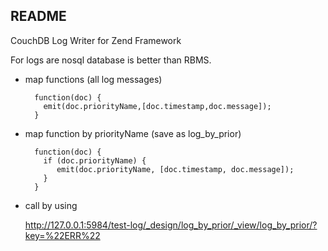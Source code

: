 README
------

CouchDB Log Writer for Zend Framework

For logs are nosql database is better than RBMS.

- map functions (all log messages)

        function(doc) {
          emit(doc.priorityName,[doc.timestamp,doc.message]);
        }

- map function by priorityName (save as log_by_prior)

        function(doc) {
          if (doc.priorityName) {
             emit(doc.priorityName, [doc.timestamp, doc.message]);
          }
        }
    
-  call by using

    http://127.0.0.1:5984/test-log/_design/log_by_prior/_view/log_by_prior/?key=%22ERR%22